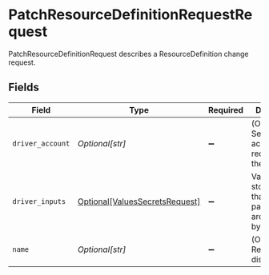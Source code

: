 # PatchResourceDefinitionRequestRequest

PatchResourceDefinitionRequest describes a ResourceDefinition change request.


## Fields

| Field                                                                         | Type                                                                          | Required                                                                      | Description                                                                   |
| ----------------------------------------------------------------------------- | ----------------------------------------------------------------------------- | ----------------------------------------------------------------------------- | ----------------------------------------------------------------------------- |
| `driver_account`                                                              | *Optional[str]*                                                               | :heavy_minus_sign:                                                            | (Optional) Security account required by the driver.                           |
| `driver_inputs`                                                               | [Optional[ValuesSecretsRequest]](../../models/shared/valuessecretsrequest.md) | :heavy_minus_sign:                                                            | ValuesSecrets stores data that should be passed around split by sensitivity.  |
| `name`                                                                        | *Optional[str]*                                                               | :heavy_minus_sign:                                                            | (Optional) Resource display name                                              |